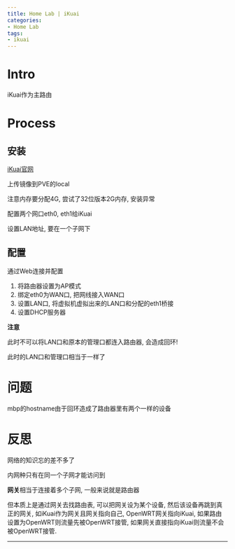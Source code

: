 ```yaml
---
title: Home Lab | iKuai
categories:
- Home Lab
tags:
- ikuai
---
```


# Intro

iKuai作为主路由

# Process

## 安装

[iKuai官网](https://www.ikuai8.com/)

上传镜像到PVE的local

注意内存要分配4G, 尝试了32位版本2G内存, 安装异常

配置两个网口eth0, eth1给iKuai

设置LAN地址, 要在一个子网下

## 配置

通过Web连接并配置

1. 将路由器设置为AP模式
2. 绑定eth0为WAN口, 把网线接入WAN口
3. 设置LAN口, 将虚拟机虚拟出来的LAN口和分配的eth1桥接
4. 设置DHCP服务器

**注意**

此时不可以将LAN口和原本的管理口都连入路由器, 会造成回环!

此时的LAN口和管理口相当于一样了

# 问题

mbp的hostname由于回环造成了路由器里有两个一样的设备

# 反思

网络的知识忘的差不多了

内网种只有在同一个子网才能访问到

**网关**相当于连接着多个子网, 一般来说就是路由器

但本质上是通过网关去找路由表, 可以把网关设为某个设备, 然后该设备再跳到真正的网关, 如iKuai作为网关且网关指向自己, OpenWRT网关指向iKuai, 如果路由设置为OpenWRT则流量先被OpenWRT接管, 如果网关直接指向iKuai则流量不会被OpenWRT接管.







----

